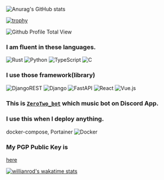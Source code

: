 ![Anurag's GitHub stats](https://github-readme-stats.vercel.app/api?username=kreimben&count_private=true&show_icons=true&theme=yeblu)

[![trophy](https://github-profile-trophy.vercel.app/?username=kreimben&theme=juicyfresh&no-bg=true&no-frame=true)](https://github.com/ryo-ma/github-profile-trophy)

![Github Profile Total View](https://komarev.com/ghpvc/?username=kreimben&color=green&style=plastic&label=Github+Profile+Total+View)

### I am fluent in these languages.
![Rust](https://img.shields.io/badge/rust-%23000000.svg?style=for-the-badge&logo=rust&logoColor=white)
![Python](https://img.shields.io/badge/python-3670A0?style=for-the-badge&logo=python&logoColor=ffdd54)
![TypeScript](https://img.shields.io/badge/typescript-%23007ACC.svg?style=for-the-badge&logo=typescript&logoColor=white)
![C](https://img.shields.io/badge/c-%2300599C.svg?style=for-the-badge&logo=c&logoColor=white)

### I use those framework(library)
![DjangoREST](https://img.shields.io/badge/DJANGO-REST-ff1709?style=for-the-badge&logo=django&logoColor=white&color=ff1709&labelColor=gray)
![Django](https://img.shields.io/badge/django-%23092E20.svg?style=for-the-badge&logo=django&logoColor=white)
![FastAPI](https://img.shields.io/badge/FastAPI-005571?style=for-the-badge&logo=fastapi)
![React](https://img.shields.io/badge/react-%2320232a.svg?style=for-the-badge&logo=react&logoColor=%2361DAFB)
![Vue.js](https://img.shields.io/badge/vuejs-%2335495e.svg?style=for-the-badge&logo=vuedotjs&logoColor=%234FC08D)


### This is [`ZeroTwo_bot`](https://discord.com/api/oauth2/authorize?client_id=960047470589657108&permissions=2150631424&scope=applications.commands%20bot) which music bot on Discord App.


### I use this when I deploy anything.
docker-compose, Portainer
![Docker](https://img.shields.io/badge/docker-%230db7ed.svg?style=for-the-badge&logo=docker&logoColor=white)


### My PGP Public Key is
[here](./pgp.md)


[![willianrod's wakatime stats](https://github-readme-stats.vercel.app/api/wakatime?username=kreimben&layout=compact&langs_count=5&theme=radical)](https://github.com/anuraghazra/github-readme-stats)
